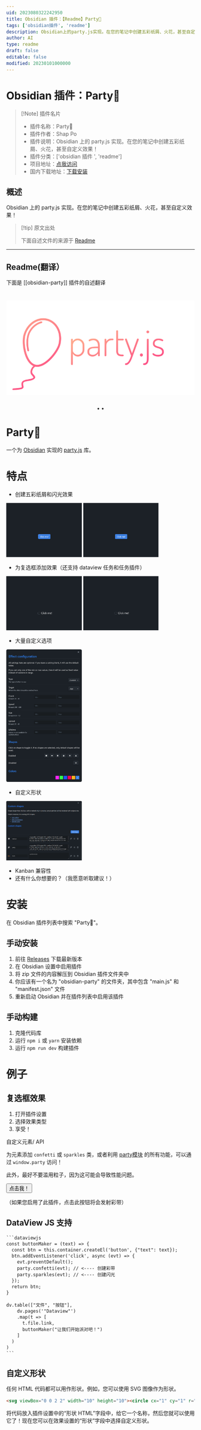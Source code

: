 ```yaml
---
uid: 2023080322242950
title: Obsidian 插件：【Readme】Party🎉
tags: ['obsidian插件', 'readme']
description: Obsidian上的party.js实现。在您的笔记中创建五彩纸屑、火花，甚至自定义效果！
author: AI
type: readme
draft: false
editable: false
modified: 20230101000000
---
```


# Obsidian 插件：Party🎉

> [!Note] 插件名片
> - 插件名称：Party🎉
> - 插件作者：Shap Po
> - 插件说明：Obsidian 上的 party.js 实现。在您的笔记中创建五彩纸屑、火花，甚至自定义效果！
> - 插件分类：['obsidian 插件 ', 'readme']
> - 项目地址：[点我访问](https://github.com/shap-po/obsidian-party)
> - 国内下载地址：[下载安装](https://pkmer.cn/products/plugin/pluginMarket/?obsidian-party)

## 概述

Obsidian 上的 party.js 实现。在您的笔记中创建五彩纸屑、火花，甚至自定义效果！

> [!tip] 原文出处
>
>下面自述文件的来源于 [Readme](https://ghproxy.net/https://raw.githubusercontent.com/shap-po/obsidian-party/master/README.md)
>

---

## Readme(翻译）

下面是 [[obsidian-party]] 插件的自述翻译

<h1 align="center">
    <img src="https://raw.githubusercontent.com/yiliansource/party-js/main/.github/banner.svg"/>
</h1>

<p align="center">
     &bull;
     &bull;

</p>

<p align="center">


</p>

# Party🎉

一个为 [Obsidian](https://obsidian.md) 实现的 [party.js](https://party.js.org/) 库。

# 特点

- 创建五彩纸屑和闪光效果

<img src="https://raw.githubusercontent.com/shap-po/obsidian-party/master/images/confetti.gif" width="40%"/> <img src="https://raw.githubusercontent.com/shap-po/obsidian-party/master/images/sparkles.gif" width="40%"/>

- 为复选框添加效果（还支持 dataview 任务和任务插件）

<img src="https://raw.githubusercontent.com/shap-po/obsidian-party/master/images/checkbox.gif" width="40%"/> <img src="https://raw.githubusercontent.com/shap-po/obsidian-party/master/images/snowflakes.gif" width="40%"/>

- 大量自定义选项

<img src="https://raw.githubusercontent.com/shap-po/obsidian-party/master/images/customization.png" width="40%"/>

- 自定义形状

<img src="https://raw.githubusercontent.com/shap-po/obsidian-party/master/images/custom-shapes.png" width="40%"/>

- Kanban 兼容性
- 还有什么你想要的？（我愿意听取建议！）

# 安装

在 Obsidian 插件列表中搜索 "Party🎉"。

## 手动安装

1. 前往 [Releases](https://github.com/shap-po/obsidian-party/releases) 下载最新版本
2. 在 Obsidian 设置中启用插件
3. 将 zip 文件的内容解压到 Obsidian 插件文件夹中
4. 你应该有一个名为 "obsidian-party" 的文件夹，其中包含 "main.js" 和 "manifest.json" 文件
5. 重新启动 Obsidian 并在插件列表中启用该插件

## 手动构建

1. 克隆代码库
2. 运行 `npm i` 或 `yarn` 安装依赖
3. 运行 `npm run dev` 构建插件

# 例子

## 复选框效果

1. 打开插件设置
2. 选择效果类型
3. 享受！

自定义元素/ API

为元素添加 `confetti` 或 `sparkles` 类，或者利用 [party模块](https://party.js.org/docs) 的所有功能，可以通过 `window.party` 访问！

此外，最好不要滥用粒子，因为这可能会导致性能问题。

<button class="confetti">点击我！</button>

（如果您启用了此插件，点击此按钮将会发射彩带）

## DataView JS 支持

````
```dataviewjs
const buttonMaker = (text) => {
  const btn = this.container.createEl('button', {"text": text});
  btn.addEventListener('click', async (evt) => {
    evt.preventDefault();
    party.confetti(evt); // <---- 创建彩带
    party.sparkles(evt); // <---- 创建闪光
  });
  return btn;
}

dv.table(["文件", "按钮"],
	dv.pages('"Dataview"')
    .map(t => [
      t.file.link,
      buttonMaker("让我们开始派对吧！")
    ]
  )
)
```
````

## 自定义形状

任何 HTML 代码都可以用作形状。例如，您可以使用 SVG 图像作为形状。

```html
<svg viewBox="0 0 2 2" width="10" height="10"><circle cx="1" cy="1" r="1"/></svg>
```

将代码放入插件设置中的“形状 HTML”字段中，给它一个名称，然后您就可以使用它了！现在您可以在效果设置的“形状”字段中选择自定义形状。
